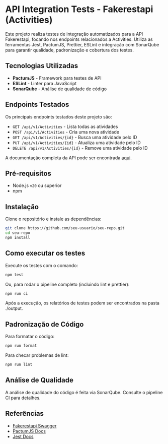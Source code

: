 # API Integration Tests - Fakerestapi (Activities)

Este projeto realiza testes de integração automatizados para a API Fakerestapi, focando nos endpoints relacionados a Activities. Utiliza as ferramentas Jest, PactumJS, Prettier, ESLint e integração com SonarQube para garantir qualidade, padronização e cobertura dos testes.

## Tecnologias Utilizadas

- **PactumJS** - Framework para testes de API
- **ESLint** - Linter para JavaScript
- **SonarQube** - Análise de qualidade de código

## Endpoints Testados

Os principais endpoints testados deste projeto são:

- `GET /api/v1/Activities` - Lista todas as atividades
- `POST /api/v1/Activities` - Cria uma nova atividade
- `GET /api/v1/Activities/{id}` - Busca uma atividade pelo ID
- `PUT /api/v1/Activities/{id}` - Atualiza uma atividade pelo ID
- `DELETE /api/v1/Activities/{id}` - Remove uma atividade pelo ID

A documentação completa da API pode ser encontrada [aqui](https://fakerestapi.azurewebsites.net/index.html).

## Pré-requisitos

- Node.js `v20` ou superior
- npm

## Instalação

Clone o repositório e instale as dependências:

```bash
git clone https://github.com/seu-usuario/seu-repo.git
cd seu-repo
npm install
```

## Como executar os testes

Execute os testes com o comando:

```bash
npm test
```
Ou, para rodar o pipeline completo (incluindo lint e prettier):
```bash
npm run ci
```
Após a execução, os relatórios de testes podem ser encontrados na pasta ./output.

## Padronização de Código

Para formatar o código:
```bash
npm run format
```
Para checar problemas de lint:
```bash
npm run lint
```

## Análise de Qualidade

A análise de qualidade do código é feita via SonarQube. Consulte o pipeline CI para detalhes.


## Referências

- [Fakerestapi Swagger](#)
- [PactumJS Docs](#)
- [Jest Docs](#)
